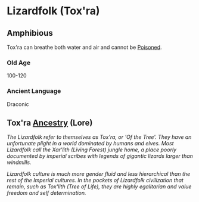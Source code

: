 # Lizardfolk (Tox'ra)

## Amphibious

Tox'ra can breathe both water and air and cannot be [Poisoned](../../Game%20Procedures/Conditions/Poisoned.md).

### Old Age

100-120

### Ancient Language

Draconic

## Tox'ra [Ancestry](Ancestry.md) (Lore)

*The Lizardfolk refer to themselves as Tox'ra, or 'Of the Tree'. They have an unfortunate plight in a world dominated by humans and elves. Most Lizardfolk call the Xar'lith (Living Forest) jungle home, a place poorly documented by imperial scribes with legends of gigantic lizards larger than windmills.*

*Lizardfolk culture is much more gender fluid and less hierarchical than the rest of the Imperial cultures. In the pockets of Lizardfolk civilization that remain, such as Tox'lith (Tree of Life), they are highly egalitarian and value freedom and self determination.*

